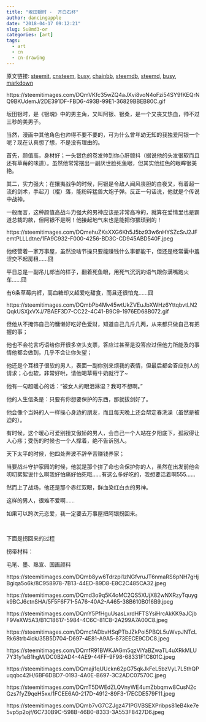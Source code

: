 ```yaml
---
title: "坂田银时 -  齐白石杯"
author: dancingapple
date: "2018-04-17 09:12:21"
slug: 5u8md3-or
categories: [art]
tags: 
  - art
  - cn
  - cn-drawing
---
```


原文链接: [steemit](https://steemit.com), [cnsteem](https://cnsteem.com), [busy](https://busy.org), [chainbb](https://chainbb.com), [steemdb](https://steemdb.com), [steemd](https://steemd.com), [busy](https://busy.org), [markdown](https://raw.githubusercontent.com/pzhaonet/steem_dancingapple/master/content/post/5u8md3-or.md)

<html>
<p>https://steemitimages.com/DQmVKfc35wZQ4aJXvi8voN4oFzi54SY9fKEQrNQ9BKUdemJ/2DE391DF-FBD6-493B-99E1-36829BBEB80C.gif</p>
<p>坂田银时，是《银魂》中的男主角，又叫阿银、银桑，是一个又丧又热血，帅不过三秒的美男子。</p>
<p>当然，漫画中其他角色也帅得不要不要的，可为什么曾年幼无知的我独爱阿银一个呢？现在认真想了想，不是没有理由的。</p>
<p>首先，颜值高，身材好；一头银色的卷发帅到你心肝颤抖（据说他的头发很软而且还有草莓的味道）。虽然他常常摆出一副厌世脸死鱼眼，但其实他红色的眼眸很美艳。</p>
<p>其二，实力强大；在攘夷战争的时候，阿银是令敌人闻风丧胆的白夜叉，有着超一流的剑术，手起刀（棍）落，能粉碎猛兽大炮子弹。反正一句话说，他就是个传说中战神。</p>
<p>一般而言，这种颜值高战斗力强大的男神应该是非常高冷的，就算在爱情里也是霸道总裁的款，但阿银不是啊！他接起地气来也是能把你猥琐到的！</p>
<p>https://steemitimages.com/DQmehuZKsXXG6Kh5J5bz93w6nHYSZcSrJ2JFemtPLLLdtne/1FA9C932-F000-4256-BD3C-CD945ABD540F.jpeg</p>
<p>他经营着一家万事屋，虽然没啥节操只要能赚钱什么事都能干，但还是经常囊中羞涩交不起房租……囧</p>
<p>平日总是一副吊儿郎当的样子，翻着死鱼眼，用死气沉沉的语气跟你满嘴跑火车……囧</p>
<p>有6条草莓内裤，高血糖却又超爱吃甜食，而且还很怕鬼……囧</p>
<p>https://steemitimages.com/DQmbPb4Mv45wtUkZVEuJbXWHz6YttqbvtLN2QqkUSXjxVXJ/7BAEF3D7-CC22-4C41-B9C9-1976ED68B072.gif</p>
<p>但他从不掩饰自己的慵懒好吃好色爱财，知道自己几斤几两，从来都只做自己有把握的事；</p>
<p>他也不会花言巧语给你开很多空头支票，答应过甚至是没答应过但他力所能及的事情他都会做到，几乎不会让你失望；</p>
<p>他还是个耳根子很软的男人，表面一副你别来烦我的表情，但最后都会答应别人的请求；心也软，非常好哄，请他喝草莓牛奶就行了~</p>
<p>他有一句超暖心的话：“被女人的眼泪淋湿？我可不想啊。”</p>
<p>他的人生信条是：只要有你想要保护的东西，那就拔剑好了。</p>
<p>他会像个当妈的人一样操心身边的朋友，而且每天晚上还会帮定春洗澡（虽然是被迫的）。</p>
<p>有时候，这个暖心可爱别扭又傲娇的男人，会自己一个人站在夕阳底下，孤寂得让人心疼；受伤的时候也一个人撑着，绝不告诉别人。</p>
<p>天下太平的时候，他四处奔波不辞辛苦赚钱养家；</p>
<p>当要战斗守护家园的时候，他就是那个拼了命也会保护你的人，虽然在出发前他会叨叨絮絮说什么啊我好怕痛好怕死哦……有这么多好吃的，我想要活着啊555……</p>
<p>然而上了战场，他还是那个赤红双眼，鲜血染红白衣的男神。</p>
<p>这样的男人，很难不爱啊……</p>
<p>如果可以跨次元恋爱，我一定要去万事屋把阿银拐回来。</p>
<p><br></p>
<p>下面<U+0001F447>是拐回来的过程<U+0001F60F><U+0001F60F><U+0001F60F></p>
<p>拐带材料：</p>
<p>毛笔、墨、熟宣、国画颜料</p>
<p>https://steemitimages.com/DQmb8yw6Tdrzpi1zNGfvruJT6nmaRS6pNH7gHjBgiqa5o6k/8C958978-7B13-44ED-89D8-E8C2C485CA32.jpeg</p>
<p>https://steemitimages.com/DQmd3o9q5K4oMC2QS5XUjX82wNXRzyTquygk9BCJ6ctnSHA/5F5F6F71-5A76-40A2-A465-38B610B016B9.jpeg</p>
<p>https://steemitimages.com/DQmY5PfHguUsasLxrdHFTSYsiHrcAkKK9aJCjbF9VeXW5A3/B1C18617-5984-4C6C-81C8-2A299A7A00C8.jpeg</p>
<p>https://steemitimages.com/DQmc1ADbvHSqPTbJZkPoi5PBQL5uWvpJNTcLRk68trb4ick/35B5D704-D697-4E81-A9A5-873EECE9CDC8.jpeg</p>
<p>https://steemitimages.com/DQmfR91BWKJAGm5qzViYaBZwaTL4uXRkMLU7Y31y1eB1hgM/DC0B2AD4-4AE9-44FF-9F98-68331F1C801C.jpeg</p>
<p>https://steemitimages.com/DQmaji1qUUckn62pG75qkJkFeL5bzVyL7L5thQPuqqbc42H/6BF6DBD7-0193-4A0E-B697-3C2ADC07570C.jpeg</p>
<p>https://steemitimages.com/DQmT5DWEdZLQVnyWE4umZbbqmw8CusN2cGzs7fyZ9qeH5xx/1FCEE6A0-217D-4912-89F3-17ECDE579F11.jpeg</p>
<p>https://steemitimages.com/DQmb7vG7CZJgz471PGVBSEXPribps81eB4ke7e5vp5p2ojf/6C730B9C-598B-46B0-8333-3A553F8427D6.jpeg</p>
<p><br></p>
<p><br></p>
<p><br></p>
<p><br></p>
<p><br></p>
<p><br></p>
</html>
